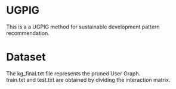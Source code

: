 # UGPIG
This is a a UGPIG method for sustainable development pattern recommendation.
# Dataset
The kg_final.txt file represents the pruned User Graph.  
train.txt and test.txt are obtained by dividing the interaction matrix.
